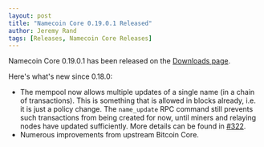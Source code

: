 ```yaml
---
layout: post
title: "Namecoin Core 0.19.0.1 Released"
author: Jeremy Rand
tags: [Releases, Namecoin Core Releases]
---
```


Namecoin Core 0.19.0.1 has been released on the [Downloads page]({{site.baseurl}}download/#namecoin-core-client-stable-release).

Here's what's new since 0.18.0:

* The mempool now allows multiple updates of a single name (in a chain of transactions). This is something that is allowed in blocks already, i.e. it is just a policy change. The `name_update` RPC command still prevents such transactions from being created for now, until miners and relaying nodes have updated sufficiently. More details can be found in [#322](https://github.com/namecoin/namecoin-core/pull/322).
* Numerous improvements from upstream Bitcoin Core.
